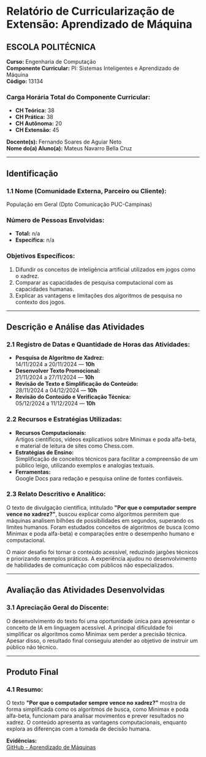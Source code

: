 # Relatório de Curricularização de Extensão: Aprendizado de Máquina

## ESCOLA POLITÉCNICA

**Curso:** Engenharia de Computação  
**Componente Curricular:** PI: Sistemas Inteligentes e Aprendizado de Máquina  
**Código:** 13134  

### Carga Horária Total do Componente Curricular:
- **CH Teórica:** 38  
- **CH Prática:** 38  
- **CH Autônoma:** 20  
- **CH Extensão:** 45  

**Docente(s):** Fernando Soares de Aguiar Neto  
**Nome do(a) Aluno(a):** Mateus Navarro Bella Cruz  

---

## Identificação

### 1.1 Nome (Comunidade Externa, Parceiro ou Cliente):  
População em Geral (Dpto Comunicação PUC-Campinas)  

### Número de Pessoas Envolvidas:  
- **Total:** n/a  
- **Específica:** n/a  

### Objetivos Específicos:
1. Difundir os conceitos de inteligência artificial utilizados em jogos como o xadrez.  
2. Comparar as capacidades de pesquisa computacional com as capacidades humanas.  
3. Explicar as vantagens e limitações dos algoritmos de pesquisa no contexto dos jogos.  

---

## Descrição e Análise das Atividades

### 2.1 Registro de Datas e Quantidade de Horas das Atividades:
- **Pesquisa de Algoritmo de Xadrez:**  
  14/11/2024 a 20/11/2024 — **10h**  
- **Desenvolver Texto Promocional:**  
  21/11/2024 a 27/11/2024 — **10h**  
- **Revisão de Texto e Simplificação do Conteúdo:**  
  28/11/2024 a 04/12/2024 — **10h**  
- **Revisão do Conteúdo e Verificação Técnica:**  
  05/12/2024 a 11/12/2024 — **10h**  

### 2.2 Recursos e Estratégias Utilizadas:
- **Recursos Computacionais:**  
  Artigos científicos, vídeos explicativos sobre Minimax e poda alfa-beta, e material de leitura de sites como Chess.com.  
- **Estratégias de Ensino:**  
  Simplificação de conceitos técnicos para facilitar a compreensão de um público leigo, utilizando exemplos e analogias textuais.  
- **Ferramentas:**  
  Google Docs para redação e pesquisa online de fontes confiáveis.  

### 2.3 Relato Descritivo e Analítico:
O texto de divulgação científica, intitulado **"Por que o computador sempre vence no xadrez?"**, buscou explicar como algoritmos permitem que máquinas analisem bilhões de possibilidades em segundos, superando os limites humanos. Foram estudados conceitos de algoritmos de busca (como Minimax e poda alfa-beta) e comparações entre o desempenho humano e computacional.

O maior desafio foi tornar o conteúdo acessível, reduzindo jargões técnicos e priorizando exemplos práticos. A experiência ajudou no desenvolvimento de habilidades de comunicação com públicos não especializados.  

---

## Avaliação das Atividades Desenvolvidas

### 3.1 Apreciação Geral do Discente:
O desenvolvimento do texto foi uma oportunidade única para apresentar o conceito de IA em linguagem acessível. A principal dificuldade foi simplificar os algoritmos como Minimax sem perder a precisão técnica. Apesar disso, o resultado final conseguiu atender ao objetivo de instruir um público não técnico.  

---

## Produto Final

### 4.1 Resumo:
O texto **"Por que o computador sempre vence no xadrez?"** mostra de forma simplificada como os algoritmos de busca, como Minimax e poda alfa-beta, funcionam para analisar movimentos e prever resultados no xadrez. O conteúdo apresenta as vantagens computacionais, enquanto explora as diferenças com a tomada de decisão humana.  

**Evidências:**  
[GitHub - Aprendizado de Máquinas](https://github.com/Navas1000/APRENDIZADO-DE-MAQUINAS/tree/main)
